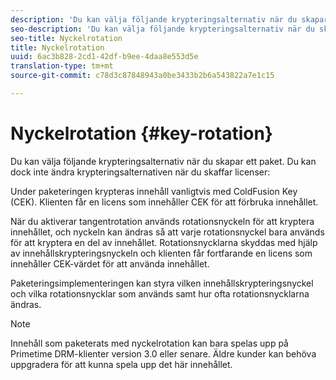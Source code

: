 ```yaml
---
description: 'Du kan välja följande krypteringsalternativ när du skapar ett paket. Du kan dock inte ändra krypteringsalternativen när du skaffar licenser '
seo-description: 'Du kan välja följande krypteringsalternativ när du skapar ett paket. Du kan dock inte ändra krypteringsalternativen när du skaffar licenser '
seo-title: Nyckelrotation
title: Nyckelrotation
uuid: 6ac3b828-2cd1-42df-b9ee-4daa8e553d5e
translation-type: tm+mt
source-git-commit: c78d3c87848943a0be3433b2b6a543822a7e1c15

---
```



# Nyckelrotation {#key-rotation}

Du kan välja följande krypteringsalternativ när du skapar ett paket. Du kan dock inte ändra krypteringsalternativen när du skaffar licenser:

Under paketeringen krypteras innehåll vanligtvis med ColdFusion Key (CEK). Klienten får en licens som innehåller CEK för att förbruka innehållet.

När du aktiverar tangentrotation används rotationsnyckeln för att kryptera innehållet, och nyckeln kan ändras så att varje rotationsnyckel bara används för att kryptera en del av innehållet. Rotationsnycklarna skyddas med hjälp av innehållskrypteringsnyckeln och klienten får fortfarande en licens som innehåller CEK-värdet för att använda innehållet.

Paketeringsimplementeringen kan styra vilken innehållskrypteringsnyckel och vilka rotationsnycklar som används samt hur ofta rotationsnycklarna ändras.

>[!NOTE]
>
>Innehåll som paketerats med nyckelrotation kan bara spelas upp på Primetime DRM-klienter version 3.0 eller senare. Äldre kunder kan behöva uppgradera för att kunna spela upp det här innehållet.